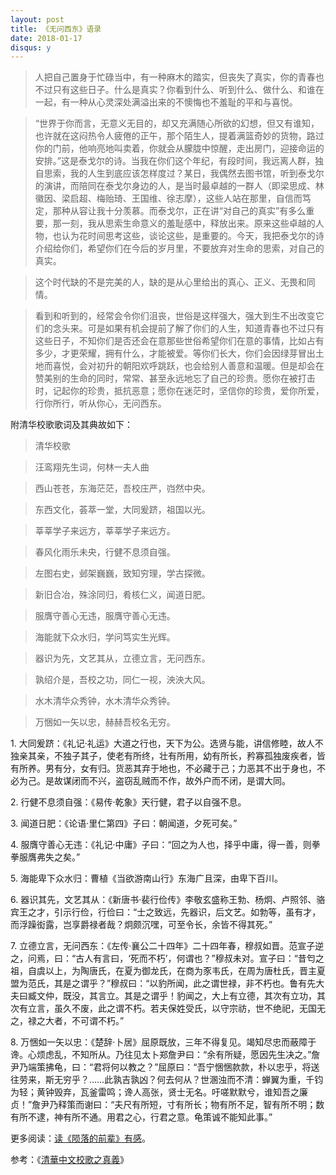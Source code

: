 ```yaml
---
layout: post
title: 《无问西东》语录
date: 2018-01-17
disqus: y
---
```


> 人把自己置身于忙碌当中，有一种麻木的踏实，但丧失了真实，你的青春也不过只有这些日子。什么是真实？你看到什么、听到什么、做什么、和谁在一起，有一种从心灵深处满溢出来的不懊悔也不羞耻的平和与喜悦。

> “世界于你而言，无意义无目的，却又充满随心所欲的幻想，但又有谁知，也许就在这闷热令人疲倦的正午，那个陌生人，提着满篮奇妙的货物，路过你的门前，他响亮地叫卖着，你就会从朦胧中惊醒，走出房门，迎接命运的安排。”这是泰戈尔的诗。当我在你们这个年纪，有段时间，我远离人群，独自思索，我的人生到底应该怎样度过？某日，我偶然去图书馆，听到泰戈尔的演讲，而陪同在泰戈尔身边的人，是当时最卓越的一群人（即梁思成、林徽因、梁启超、梅贻琦、王国维、徐志摩），这些人站在那里，自信而笃定，那种从容让我十分羡慕。而泰戈尔，正在讲“对自己的真实”有多么重要，那一刻，我从思索生命意义的羞耻感中，释放出来。原来这些卓越的人物，也认为花时间思考这些，谈论这些，是重要的。今天，我把泰戈尔的诗介绍给你们，希望你们在今后的岁月里，不要放弃对生命的思索，对自己的真实。

> 这个时代缺的不是完美的人，缺的是从心里给出的真心、正义、无畏和同情。

> 看到和听到的，经常会令你们沮丧，世俗是这样强大，强大到生不出改变它们的念头来。可是如果有机会提前了解了你们的人生，知道青春也不过只有这些日子，不知你们是否还会在意那些世俗希望你们在意的事情，比如占有多少，才更荣耀，拥有什么，才能被爱。等你们长大，你们会因绿芽冒出土地而喜悦，会对初升的朝阳欢呼跳跃，也会给别人善意和温暖。但是却会在赞美别的生命的同时，常常、甚至永远地忘了自己的珍贵。愿你在被打击时，记起你的珍贵，抵抗恶意；愿你在迷茫时，坚信你的珍贵，爱你所爱，行你所行，听从你心，无问西东。

附清华校歌歌词及其典故如下：

> 清华校歌

> 汪鸾翔先生词，何林一夫人曲

> 西山苍苍，东海茫茫，吾校庄严，岿然中央。

> 东西文化，荟萃一堂，大同爰跻，祖国以光。

> 莘莘学子来远方，莘莘学子来远方。

> 春风化雨乐未央，行健不息须自强。

> 左图右史，邺架巍巍，致知穷理，学古探微。

> 新旧合冶，殊涂同归，肴核仁义，闻道日肥。

> 服膺守善心无违，服膺守善心无违。

> 海能就下众水归，学问笃实生光辉。

> 器识为先，文艺其从，立德立言，无问西东。

> 孰绍介是，吾校之功，同仁一视，泱泱大风。

> 水木清华众秀钟，水木清华众秀钟。

> 万悃如一矢以忠，赫赫吾校名无穷。

1\. 大同爰跻：《礼记·礼运》大道之行也，天下为公。选贤与能，讲信修睦，故人不独亲其亲，不独子其子，使老有所终，壮有所用，幼有所长，矜寡孤独废疾者，皆有所养。男有分，女有归。货恶其弃于地也，不必藏于己；力恶其不出于身也，不必为己。是故谋闭而不兴，盗窃乱贼而不作，故外户而不闭，是谓大同。

2\. 行健不息须自强：《易传·乾象》天行健，君子以自强不息。

3\. 闻道日肥：《论语·里仁第四》子曰：朝闻道，夕死可矣。”

4\. 服膺守善心无违：《礼记·中庸》子曰：“回之为人也，择乎中庸，得一善，则拳拳服膺弗失之矣。”

5\. 海能卑下众水归：曹植《当欲游南山行》东海广且深，由卑下百川。

6\. 器识其先，文艺其从：《新唐书·裴行俭传》李敬玄盛称王勃、杨炯、卢照邻、骆宾王之才，引示行俭，行俭曰：“士之致远，先器识，后文艺。如勃等，虽有才，而浮躁衒露，岂享爵禄者哉？炯颇沉嘿，可至令长，余皆不得其死。”

7\. 立德立言，无问西东：《左传·襄公二十四年》二十四年春，穆叔如晋。范宣子逆之，问焉，曰：“古人有言曰，‘死而不朽’，何谓也？”穆叔未对。宣子曰：“昔匄之祖，自虞以上，为陶唐氏，在夏为御龙氏，在商为豕韦氏，在周为唐杜氏，晋主夏盟为范氏，其是之谓乎？”穆叔曰：“以豹所闻，此之谓世禄，非不朽也。鲁有先大夫曰臧文仲，既没，其言立。其是之谓乎！豹闻之，大上有立德，其次有立功，其次有立言，虽久不废，此之谓不朽。若夫保姓受氏，以守宗祊，世不绝祀，无国无之，禄之大者，不可谓不朽。”

8\. 万悃如一矢以忠：《楚辞·卜居》屈原既放，三年不得复见。竭知尽忠而蔽障于谗。心烦虑乱，不知所从。乃往见太卜郑詹尹曰：“余有所疑，愿因先生决之。”詹尹乃端策拂龟，曰：“君将何以教之？”屈原曰：“吾宁悃悃款款，朴以忠乎，将送往劳来，斯无穷乎？……此孰吉孰凶？何去何从？世溷浊而不清：蝉翼为重，千钧为轻；黄钟毁弃，瓦釜雷鸣；谗人高张，贤士无名。吁嗟默默兮，谁知吾之廉贞！”詹尹乃释策而谢曰：“夫尺有所短，寸有所长；物有所不足，智有所不明；数有所不逮，神有所不通。用君之心，行君之意。龟策诚不能知此事。”

更多阅读：[读《陨落的前辈》有感](https://www.douban.com/note/581824720/)。

参考：《[清華中文校歌之真義](https://zh.m.wikisource.org/wiki/%E6%B8%85%E8%8F%AF%E4%B8%AD%E6%96%87%E6%A0%A1%E6%AD%8C%E4%B9%8B%E7%9C%9F%E7%BE%A9)》
